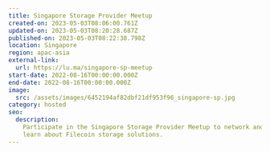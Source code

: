 ```yaml
---
title: Singapore Storage Provider Meetup
created-on: 2023-05-03T08:06:00.761Z
updated-on: 2023-05-03T08:20:28.687Z
published-on: 2023-05-03T08:22:38.798Z
location: Singapore
region: apac-asia
external-link:
  url: https://lu.ma/singapore-sp-meetup
start-date: 2022-08-16T00:00:00.000Z
end-date: 2022-08-16T00:00:00.000Z
image:
  src: /assets/images/6452194af82dbf21df953f96_singapore-sp.jpg
category: hosted
seo:
  description:
    Participate in the Singapore Storage Provider Meetup to network and
    learn about Filecoin storage solutions.
---
```

